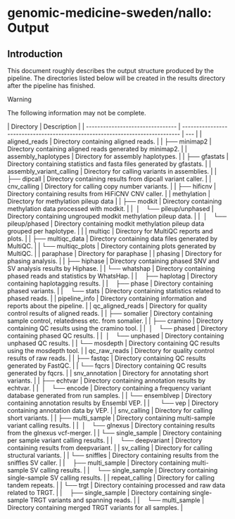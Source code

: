 # genomic-medicine-sweden/nallo: Output

## Introduction

This document roughly describes the output structure produced by the pipeline. The directories listed below will be created in the results directory after the pipeline has finished.

> [!WARNING]
> The following information may not be complete.

| Directory                        | Description                                                                   |
| -------------------------------- | ----------------------------------------------------------------------------- | --- |
| aligned_reads                    | Directory containing aligned reads.                                           |
| ├── minimap2                     | Directory containing aligned reads generated by minimap2.                     |
| assembly_haplotypes              | Directory for assembly haplotypes.                                            |
| ├── gfastats                     | Directory containing statistics and fasta files generated by gfastats.        |
| assembly_variant_calling         | Directory for calling variants in assemblies.                                 |
| ├── dipcall                      | Directory containing results from dipcall variant caller.                     |
| cnv_calling                      | Directory for calling copy number variants.                                   |
| ├── hificnv                      | Directory containing results from HiFiCNV CNV caller.                         |
| methylation                      | Directory for methylation pileup data                                         |
| ├── modkit                       | Directory containing methylation data processed with modkit.                  |
| &nbsp;│&emsp;└── pileup/unphased | Directory containing ungrouped modkit methylation pileup data.                |
| &nbsp;│&emsp;└── pileup/phased   | Directory containing modkit methylation pileup data grouped per haplotype.    |     |
| multiqc                          | Directory for MultiQC reports and plots.                                      |
| ├── multiqc_data                 | Directory containing data files generated by MultiQC.                         |
| └── multiqc_plots                | Directory containing plots generated by MultiQC.                              |
| paraphase                        | Directory for paraphase                                                       |
| phasing                          | Directory for phasing analysis.                                               |
| ├── hiphase                      | Directory containing phased SNV and SV analysis results by Hiphase.           |
| └── whatshap                     | Directory containing phased reads and statistics by WhatsHap.                 |
| &emsp;├── haplotag               | Directory containing haplotagging results.                                    |
| &emsp;├── phase                  | Directory containing phased variants.                                         |
| &emsp;└── stats                  | Directory containing statistics related to phased reads.                      |
| pipeline_info                    | Directory containing information and reports about the pipeline.              |
| qc_aligned_reads                 | Directory for quality control results of aligned reads.                       |
| ├── somalier                     | Directory containing sample control, relatedness etc. from somalier.          |
| ├── cramino                      | Directory containing QC results using the cramino tool.                       |
| &nbsp;│&emsp;└── phased          | Directory containing phased QC results.                                       |
| &nbsp;│&emsp;└── unphased        | Directory containing unphased QC results.                                     |
| └── mosdepth                     | Directory containing QC results using the mosdepth tool.                      |
| qc_raw_reads                     | Directory for quality control results of raw reads.                           |
| ├── fastqc                       | Directory containing QC results generated by FastQC.                          |
| └── fqcrs                        | Directory containing QC results generated by fqcrs.                           |
| snv_annotation                   | Directory for annotating short variants.                                      |
| ├── echtvar                      | Directory containing annotation results by echtvar.                           |
| &nbsp;│&emsp;└── encode          | Directory containing a frequency variant database generated from run samples. |
| └── ensemblvep                   | Directory containing annotation results by Ensembl VEP.                       |
| &ensp;&emsp;└── vep              | Directory containing annotation data by VEP.                                  |
| snv_calling                      | Directory for calling short variants.                                         |
| ├── multi_sample                 | Directory containing multi-sample variant calling results.                    |
| &nbsp;│&emsp;└── glnexus         | Directory containing results from the glnexus vcf-merger.                     |
| └── single_sample                | Directory containing per sample variant calling results.                      |
| &emsp;└── deepvariant            | Directory containing results from deepvariant.                                |
| sv_calling                       | Directory for calling structural variants.                                    |
| └── sniffles                     | Directory containing results from the sniffles SV caller.                     |
| &emsp;├── multi_sample           | Directory containing multi-sample SV calling results.                         |
| &emsp;└── single_sample          | Directory containing single-sample SV calling results.                        |
| repeat_calling                   | Directory for calling tandem repeats.                                         |
| └── trgt                         | Directory containing processed and raw data related to TRGT.                  |
| &emsp;├── single_sample          | Directory containing single-sample TRGT variants and spanning reads.          |
| &emsp;└── multi_sample           | Directory containing merged TRGT variants for all samples.                    |
